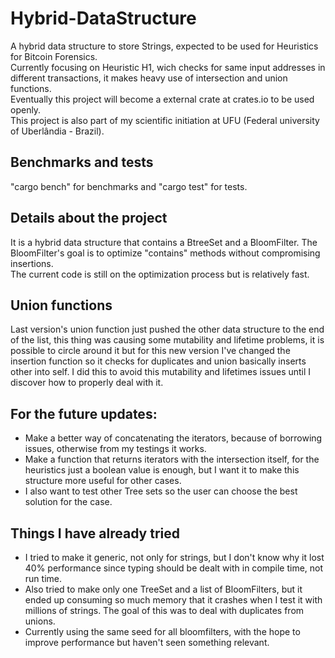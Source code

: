 # Hybrid-DataStructure
A hybrid data structure to store Strings, expected to be used for Heuristics for Bitcoin Forensics.<br />
Currently focusing on Heuristic H1, wich checks for same input addresses in different transactions, it makes heavy use of intersection and union functions.<br />
Eventually this project will become a external crate at crates.io to be used openly.<br />
This project is also part of my scientific initiation at UFU (Federal university of Uberlândia - Brazil).<br />

## Benchmarks and tests
"cargo bench" for benchmarks and "cargo test" for tests.

## Details about the project

It is a hybrid data structure that contains a BtreeSet and a BloomFilter.
The BloomFilter's goal is to optimize "contains" methods without compromising insertions.<br />
The current code is still on the optimization process but is relatively fast.<br />

## Union functions
Last version's union function just pushed the other data structure to the end of the list, this thing was causing some mutability and lifetime problems, it is possible to circle around it but for this new version I've changed the insertion function so it checks for duplicates and union basically inserts other into self. I did this to avoid this
mutability and lifetimes issues until I discover how to properly deal with it.<br />

## For the future updates:
* Make a better way of concatenating the iterators, because of borrowing issues, otherwise from my testings it works.<br />
* Make a function that returns iterators with the intersection itself, for the heuristics just a boolean value is enough, but I want it to make this structure more useful for other cases.<br />
* I also want to test other Tree sets so the user can choose the best solution for the case.


## Things I have already tried
* I tried to make it generic, not only for strings, but I don't know why it lost 40% performance since typing should be dealt with in compile time, not run time.<br />
* Also tried to make only one TreeSet and a list of BloomFilters, but it ended up consuming so much memory that it crashes when I test it with millions of strings.
The goal of this was to deal with duplicates from unions.<br />
* Currently using the same seed for all bloomfilters, with the hope to improve performance but haven't seen something relevant.